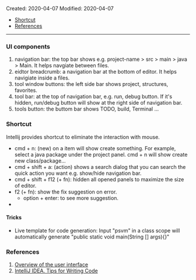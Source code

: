 Created: 2020-04-07
Modified: 2020-04-07

* [Shortcut](#shortcut)
* [References](#reference)
***
### <a id="ui">UI components</a>
1. navigation bar: the top bar shows e.g. project-name > src > main > java > Main. It helps navgiate between files.
2. eidtor breadcrumb: a navigation bar at the bottom of editor. It helps navigiate inside a files.
3. tool window buttons: the left side bar shows project, structures, favorites.
4. tool bar: at the top of navigation bar, e.g. run, debug button. If it's hidden, run/debug button will show at the right side of navigation bar.
3. tools button: the buttom bar shows TODO, build, Terminal ...

### <a id="intro">Shortcut</a>
Intellij provides shortcut to eliminate the interaction with mouse.
* cmd + n: (new) on a item will show create something. For example, select a java package under the project panel. cmd + n will show create new class/package...
* cmd + shift + a: (action) shows a search dialog that you can search the quick action you want 
e.g. show/hide navigation bar.
* cmd + shift + f12 (+ fn): hidden all opened panels to maximize the size of editor.
* f2 (+ fn): show the fix suggestion on error.
    * option + enter: to see more suggestion.
* 
#### Tricks
* Live template for code generation: Input "psvm" in a class scope will automatically generate "public static void main(String [] args){}"

### <a id="reference">References</a>
1. <a href="https://www.jetbrains.com/help/idea/guided-tour-around-the-user-interface.html" target="_blank">Overview of the user interface</a>
2. <a href="https://www.youtube.com/watch?v=_Y1y8k-OTCQ&t=2s" target="_blank">IntelliJ IDEA. Tips for Writing Code</a>